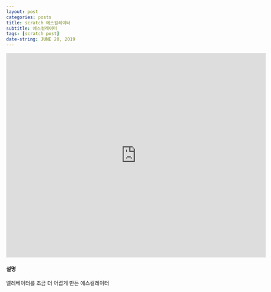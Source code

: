 ```yaml
---
layout: post
categories: posts
title: scratch 에스컬레이터
subtitle: 에스컬레이터
tags: [scratch post]
date-string: JUNE 20, 2019
---
```


<iframe src="https://jamesbmadden.github.io/scratch-silicon/#412340091" allowtransparency="true" width="700" height="550" frameborder="0" scrolling="no" allowfullscreen></iframe>

#### 설명
엘레베이터를 조금 더 어렵게 만든 에스컬레이터
